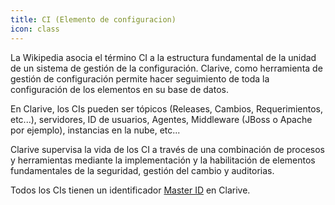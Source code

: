 ```yaml
---
title: CI (Elemento de configuracion)
icon: class
---
```


La Wikipedia asocia el término CI a la estructura fundamental de la unidad de un sistema de
gestión de la configuración. Clarive, como herramienta de gestión de configuración permite
hacer seguimiento de toda la configuración de los elementos en su base de datos.

En Clarive, los CIs pueden ser tópicos (Releases, Cambios, Requerimientos, etc...), servidores,
 ID de usuarios, Agentes, Middleware (JBoss o Apache por ejemplo), instancias en la nube, etc...

Clarive supervisa la vida de los CI a través de una combinación de procesos y herramientas
mediante la implementación y la habilitación de elementos fundamentales de la seguridad,
gestión del cambio y auditorias.

Todos los CIs tienen un identificador [Master ID](concepts/mid) en Clarive.

